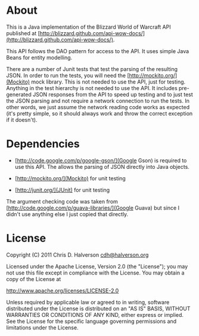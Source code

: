 About
=====

This is a Java implementation of the Blizzard World of Warcraft API published
at [http://blizzard.github.com/api-wow-docs/](http://blizzard.github.com/api-wow-docs/).

This API follows the DAO pattern for access to the API. It uses simple Java Beans for entity modelling.

There are a number of Junit tests that test the parsing of the resulting JSON. In order to run the tests, you will need
the [http://mockito.org/](Mockito) mock library. This is not needed to use the API, just for testing. Anything in the
test hierarchy is not needed to use the API. It includes pre-generated JSON responses from the API to speed up testing
and to just test the JSON parsing and not require a network connection to run the tests. In other words, we just assume
the network reading code works as expected (it's pretty simple, so it should always work and throw the correct
exception if it doesn't).

Dependencies
============

* [http://code.google.com/p/google-gson/](Google Gson) is required to use this API. The allows the parsing of JSON
directly into Java objects.

* [http://mockito.org/](Mockito) for unit testing

* [http://junit.org/](JUnit) for unit testing

The argument checking code was taken from [http://code.google.com/p/guava-libraries/](Google Guava) but since I didn't
use anything else I just copied that directly.

License
=======

Copyright (C) 2011 Chris D. Halverson <cdh@halverson.org>

Licensed under the Apache License, Version 2.0 (the "License");
you may not use this file except in compliance with the License.
You may obtain a copy of the License at

http://www.apache.org/licenses/LICENSE-2.0

Unless required by applicable law or agreed to in writing, software
distributed under the License is distributed on an "AS IS" BASIS,
WITHOUT WARRANTIES OR CONDITIONS OF ANY KIND, either express or implied.
See the License for the specific language governing permissions and
limitations under the License.
